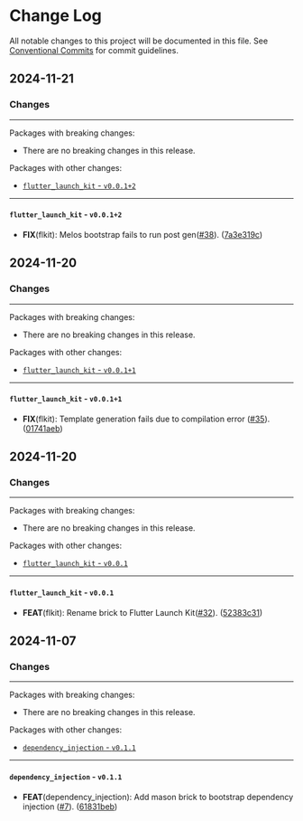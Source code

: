 # Change Log

All notable changes to this project will be documented in this file.
See [Conventional Commits](https://conventionalcommits.org) for commit guidelines.

## 2024-11-21

### Changes

---

Packages with breaking changes:

 - There are no breaking changes in this release.

Packages with other changes:

 - [`flutter_launch_kit` - `v0.0.1+2`](#flutter_launch_kit---v0012)

---

#### `flutter_launch_kit` - `v0.0.1+2`

 - **FIX**(flkit): Melos bootstrap fails to run post gen([#38](https://github.com/aaroncrutchfield/Flutter_Masterclass.git/issues/38)). ([7a3e319c](https://github.com/aaroncrutchfield/Flutter_Masterclass.git/commit/7a3e319c672433805ca686b5f20c99926d112170))


## 2024-11-20

### Changes

---

Packages with breaking changes:

 - There are no breaking changes in this release.

Packages with other changes:

 - [`flutter_launch_kit` - `v0.0.1+1`](#flutter_launch_kit---v0011)

---

#### `flutter_launch_kit` - `v0.0.1+1`

 - **FIX**(flkit): Template generation fails due to compilation error ([#35](https://github.com/aaroncrutchfield/Flutter_Masterclass.git/issues/35)). ([01741aeb](https://github.com/aaroncrutchfield/Flutter_Masterclass.git/commit/01741aebf1324972736a42f4c53e988b97c16ab4))


## 2024-11-20

### Changes

---

Packages with breaking changes:

 - There are no breaking changes in this release.

Packages with other changes:

 - [`flutter_launch_kit` - `v0.0.1`](#flutter_launch_kit---v001)

---

#### `flutter_launch_kit` - `v0.0.1`

 - **FEAT**(flkit): Rename brick to Flutter Launch Kit([#32](https://github.com/aaroncrutchfield/Flutter_Masterclass.git/issues/32)). ([52383c31](https://github.com/aaroncrutchfield/Flutter_Masterclass.git/commit/52383c31d593d07474f2ae961a39604ab5b141bb))


## 2024-11-07

### Changes

---

Packages with breaking changes:

 - There are no breaking changes in this release.

Packages with other changes:

 - [`dependency_injection` - `v0.1.1`](#dependency_injection---v011)

---

#### `dependency_injection` - `v0.1.1`

 - **FEAT**(dependency_injection): Add mason brick to bootstrap dependency injection ([#7](https://github.com/aaroncrutchfield/Flutter_Masterclass.git/issues/7)). ([61831beb](https://github.com/aaroncrutchfield/Flutter_Masterclass.git/commit/61831beb5df0a0a0b1e4c2c7c483a407666b450e))

